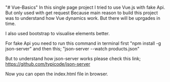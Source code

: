 "# Vue-Basics" 
In this single page project I tried to use Vue.js with fake Api.
But only used with get request Because main reason to build this project was to understand how Vue dynamics work.
But there will be uprgades in time.

I also used bootstrap to visualise elements better.

For fake Api you need to run this command in terminal first
"npm install -g json-server"
and then this; 
"json-server --watch products.json"

But to understand how json-server works please check this link;
https://github.com/typicode/json-server

Now you can open the index.html file in browser.

